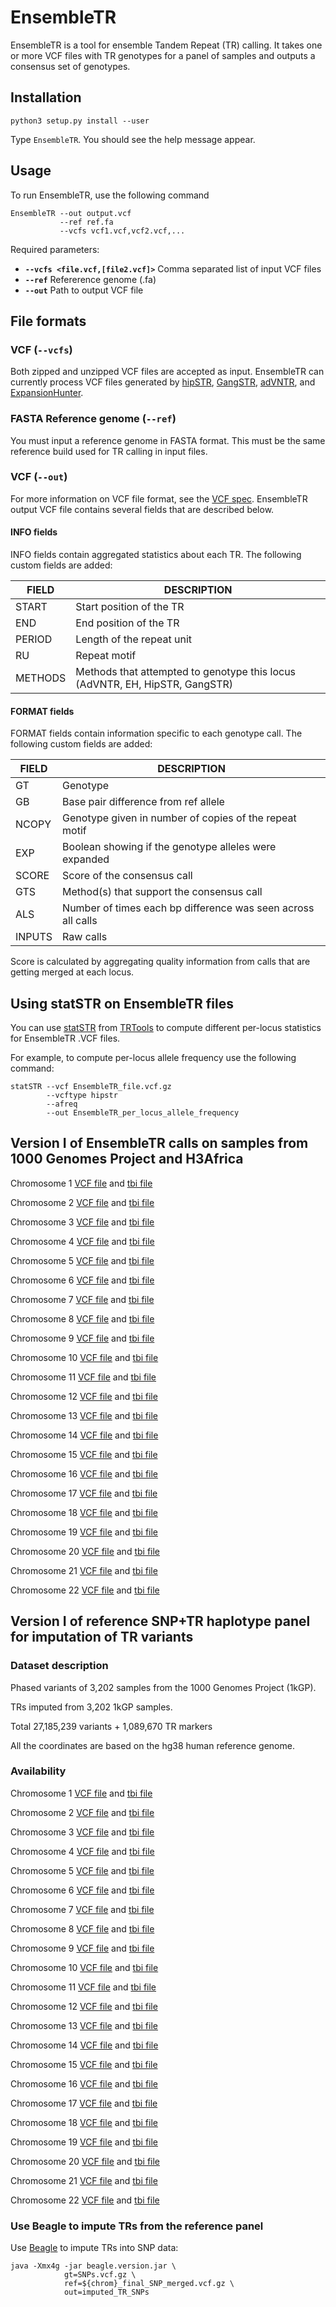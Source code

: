 # EnsembleTR

EnsembleTR is a tool for ensemble Tandem Repeat (TR) calling. It takes one or more VCF files with TR genotypes for a panel of samples and outputs a consensus set of genotypes.


## Installation

```
python3 setup.py install --user
```

Type `EnsembleTR`. You should see the help message appear.

## Usage

To run EnsembleTR, use the following command

```
EnsembleTR --out output.vcf
           --ref ref.fa
           --vcfs vcf1.vcf,vcf2.vcf,...
```
Required parameters:
* **`--vcfs <file.vcf,[file2.vcf]>`** Comma separated list of input VCF files
* **`--ref`** Refererence genome (.fa)
* **`--out`** Path to output VCF file

## File formats

### VCF (`--vcfs`)
Both zipped and unzipped VCF files are accepted as input. EnsembleTR can currently process VCF files generated by [hipSTR](https://github.com/tfwillems/HipSTR), [GangSTR](https://github.com/gymreklab/GangSTR), [adVNTR](https://advntr.readthedocs.io/en/latest/#), and [ExpansionHunter](https://github.com/Illumina/ExpansionHunter).

### FASTA Reference genome (`--ref`)
You must input a reference genome in FASTA format. This must be the same reference build used for TR calling in input files.

### VCF (`--out`)
For more information on VCF file format, see the [VCF spec](http://samtools.github.io/hts-specs/VCFv4.2.pdf). EnsembleTR output VCF file contains several fields that are described below.

#### INFO fields

INFO fields contain aggregated statistics about each TR. The following custom fields are added:

| **FIELD** | **DESCRIPTION** |
|-----------|------------------|
| START | Start position of the TR |
| END | End position of the TR |
| PERIOD | Length of the repeat unit |
| RU | Repeat motif | 
| METHODS| Methods that attempted to genotype this locus (AdVNTR, EH, HipSTR, GangSTR)| 

#### FORMAT fields
FORMAT fields contain information specific to each genotype call. The following custom fields are added:

| **FIELD** | **DESCRIPTION** |
|-----------|------------------|
| GT | Genotype |
| GB | Base pair difference from ref allele |
| NCOPY | Genotype given in number of copies of the repeat motif |
| EXP | Boolean showing if the genotype alleles were expanded |
| SCORE | Score of the consensus call |
| GTS | Method(s) that support the consensus call |
| ALS | Number of times each bp difference was seen across all calls |
| INPUTS | Raw calls | 

Score is calculated by aggregating quality information from calls that are getting merged at each locus.

## Using statSTR on EnsembleTR files

You can use [statSTR](https://trtools.readthedocs.io/en/latest/source/statSTR.html) from [TRTools](https://trtools.readthedocs.io/en/latest/index.html) to compute different per-locus statistics for EnsembleTR .VCF files.

For example, to compute per-locus allele frequency use the following command:

```
statSTR --vcf EnsembleTR_file.vcf.gz
        --vcftype hipstr
        --afreq
        --out EnsembleTR_per_locus_allele_frequency
```

## Version I of EnsembleTR calls on samples from 1000 Genomes Project and H3Africa

Chromosome 1 [VCF file](https://ensemble-tr.s3.us-east-2.amazonaws.com/split/ensemble_chr1_filtered.vcf.gz) and [tbi file](https://ensemble-tr.s3.us-east-2.amazonaws.com/split/ensemble_chr1_filtered.vcf.gz.tbi)

Chromosome 2 [VCF file](https://ensemble-tr.s3.us-east-2.amazonaws.com/split/ensemble_chr2_filtered.vcf.gz) and [tbi file](https://ensemble-tr.s3.us-east-2.amazonaws.com/split/ensemble_chr2_filtered.vcf.gz.tbi)

Chromosome 3 [VCF file](https://ensemble-tr.s3.us-east-2.amazonaws.com/split/ensemble_chr3_filtered.vcf.gz) and [tbi file](https://ensemble-tr.s3.us-east-2.amazonaws.com/split/ensemble_chr3_filtered.vcf.gz.tbi)

Chromosome 4 [VCF file](https://ensemble-tr.s3.us-east-2.amazonaws.com/split/ensemble_chr4_filtered.vcf.gz) and [tbi file](https://ensemble-tr.s3.us-east-2.amazonaws.com/split/ensemble_chr4_filtered.vcf.gz.tbi)

Chromosome 5 [VCF file](https://ensemble-tr.s3.us-east-2.amazonaws.com/split/ensemble_chr5_filtered.vcf.gz) and [tbi file](https://ensemble-tr.s3.us-east-2.amazonaws.com/split/ensemble_chr5_filtered.vcf.gz.tbi)

Chromosome 6 [VCF file](https://ensemble-tr.s3.us-east-2.amazonaws.com/split/ensemble_chr6_filtered.vcf.gz) and [tbi file](https://ensemble-tr.s3.us-east-2.amazonaws.com/split/ensemble_chr6_filtered.vcf.gz.tbi)

Chromosome 7 [VCF file](https://ensemble-tr.s3.us-east-2.amazonaws.com/split/ensemble_chr7_filtered.vcf.gz) and [tbi file](https://ensemble-tr.s3.us-east-2.amazonaws.com/split/ensemble_chr7_filtered.vcf.gz.tbi)

Chromosome 8 [VCF file](https://ensemble-tr.s3.us-east-2.amazonaws.com/split/ensemble_chr8_filtered.vcf.gz) and [tbi file](https://ensemble-tr.s3.us-east-2.amazonaws.com/split/ensemble_chr8_filtered.vcf.gz.tbi)

Chromosome 9 [VCF file](https://ensemble-tr.s3.us-east-2.amazonaws.com/split/ensemble_chr9_filtered.vcf.gz) and [tbi file](https://ensemble-tr.s3.us-east-2.amazonaws.com/split/ensemble_chr9_filtered.vcf.gz.tbi)

Chromosome 10 [VCF file](https://ensemble-tr.s3.us-east-2.amazonaws.com/split/ensemble_chr10_filtered.vcf.gz) and [tbi file](https://ensemble-tr.s3.us-east-2.amazonaws.com/split/ensemble_chr10_filtered.vcf.gz.tbi)

Chromosome 11 [VCF file](https://ensemble-tr.s3.us-east-2.amazonaws.com/split/ensemble_chr11_filtered.vcf.gz) and [tbi file](https://ensemble-tr.s3.us-east-2.amazonaws.com/split/ensemble_chr11_filtered.vcf.gz.tbi)

Chromosome 12 [VCF file](https://ensemble-tr.s3.us-east-2.amazonaws.com/split/ensemble_chr12_filtered.vcf.gz) and [tbi file](https://ensemble-tr.s3.us-east-2.amazonaws.com/split/ensemble_chr12_filtered.vcf.gz.tbi)

Chromosome 13 [VCF file](https://ensemble-tr.s3.us-east-2.amazonaws.com/split/ensemble_chr13_filtered.vcf.gz) and [tbi file](https://ensemble-tr.s3.us-east-2.amazonaws.com/split/ensemble_chr13_filtered.vcf.gz.tbi)

Chromosome 14 [VCF file](https://ensemble-tr.s3.us-east-2.amazonaws.com/split/ensemble_chr14_filtered.vcf.gz) and [tbi file](https://ensemble-tr.s3.us-east-2.amazonaws.com/split/ensemble_chr14_filtered.vcf.gz.tbi)

Chromosome 15 [VCF file](https://ensemble-tr.s3.us-east-2.amazonaws.com/split/ensemble_chr15_filtered.vcf.gz) and [tbi file](https://ensemble-tr.s3.us-east-2.amazonaws.com/split/ensemble_chr15_filtered.vcf.gz.tbi)

Chromosome 16 [VCF file](https://ensemble-tr.s3.us-east-2.amazonaws.com/split/ensemble_chr16_filtered.vcf.gz) and [tbi file](https://ensemble-tr.s3.us-east-2.amazonaws.com/split/ensemble_chr16_filtered.vcf.gz.tbi)

Chromosome 17 [VCF file](https://ensemble-tr.s3.us-east-2.amazonaws.com/split/ensemble_chr17_filtered.vcf.gz) and [tbi file](https://ensemble-tr.s3.us-east-2.amazonaws.com/split/ensemble_chr17_filtered.vcf.gz.tbi)

Chromosome 18 [VCF file](https://ensemble-tr.s3.us-east-2.amazonaws.com/split/ensemble_chr18_filtered.vcf.gz) and [tbi file](https://ensemble-tr.s3.us-east-2.amazonaws.com/split/ensemble_chr18_filtered.vcf.gz.tbi)

Chromosome 19 [VCF file](https://ensemble-tr.s3.us-east-2.amazonaws.com/split/ensemble_chr19_filtered.vcf.gz) and [tbi file](https://ensemble-tr.s3.us-east-2.amazonaws.com/split/ensemble_chr19_filtered.vcf.gz.tbi)

Chromosome 20 [VCF file](https://ensemble-tr.s3.us-east-2.amazonaws.com/split/ensemble_chr20_filtered.vcf.gz) and [tbi file](https://ensemble-tr.s3.us-east-2.amazonaws.com/split/ensemble_chr20_filtered.vcf.gz.tbi)

Chromosome 21 [VCF file](https://ensemble-tr.s3.us-east-2.amazonaws.com/split/ensemble_chr21_filtered.vcf.gz) and [tbi file](https://ensemble-tr.s3.us-east-2.amazonaws.com/split/ensemble_chr21_filtered.vcf.gz.tbi)

Chromosome 22 [VCF file](https://ensemble-tr.s3.us-east-2.amazonaws.com/split/ensemble_chr22_filtered.vcf.gz) and [tbi file](https://ensemble-tr.s3.us-east-2.amazonaws.com/split/ensemble_chr22_filtered.vcf.gz.tbi)

## Version I of reference SNP+TR haplotype panel for imputation of TR variants

### Dataset description

Phased variants of 3,202 samples from the 1000 Genomes Project (1kGP).

TRs imputed from 3,202 1kGP samples.

Total 27,185,239 variants + 1,089,670 TR markers

All the coordinates are based on the hg38 human reference genome.

### Availability

Chromosome 1 [VCF file](https://ensemble-tr.s3.us-east-2.amazonaws.com/phased-split/chr1_final_SNP_merged.vcf.gz) and [tbi file](https://ensemble-tr.s3.us-east-2.amazonaws.com/phased-split/chr1_final_SNP_merged.vcf.gz.csi)

Chromosome 2 [VCF file](https://ensemble-tr.s3.us-east-2.amazonaws.com/phased-split/chr2_final_SNP_merged.vcf.gz) and [tbi file](https://ensemble-tr.s3.us-east-2.amazonaws.com/phased-split/chr2_final_SNP_merged.vcf.gz.csi)

Chromosome 3 [VCF file](https://ensemble-tr.s3.us-east-2.amazonaws.com/phased-split/chr3_final_SNP_merged.vcf.gz) and [tbi file](https://ensemble-tr.s3.us-east-2.amazonaws.com/phased-split/chr3_final_SNP_merged.vcf.gz.csi)

Chromosome 4 [VCF file](https://ensemble-tr.s3.us-east-2.amazonaws.com/phased-split/chr4_final_SNP_merged.vcf.gz) and [tbi file](https://ensemble-tr.s3.us-east-2.amazonaws.com/phased-split/chr4_final_SNP_merged.vcf.gz.csi)

Chromosome 5 [VCF file](https://ensemble-tr.s3.us-east-2.amazonaws.com/phased-split/chr5_final_SNP_merged.vcf.gz) and [tbi file](https://ensemble-tr.s3.us-east-2.amazonaws.com/phased-split/chr5_final_SNP_merged.vcf.gz.csi)

Chromosome 6 [VCF file](https://ensemble-tr.s3.us-east-2.amazonaws.com/phased-split/chr6_final_SNP_merged.vcf.gz) and [tbi file](https://ensemble-tr.s3.us-east-2.amazonaws.com/phased-split/chr6_final_SNP_merged.vcf.gz.csi)

Chromosome 7 [VCF file](https://ensemble-tr.s3.us-east-2.amazonaws.com/phased-split/chr7_final_SNP_merged.vcf.gz) and [tbi file](https://ensemble-tr.s3.us-east-2.amazonaws.com/phased-split/chr7_final_SNP_merged.vcf.gz.csi)

Chromosome 8 [VCF file](https://ensemble-tr.s3.us-east-2.amazonaws.com/phased-split/chr8_final_SNP_merged.vcf.gz) and [tbi file](https://ensemble-tr.s3.us-east-2.amazonaws.com/phased-split/chr8_final_SNP_merged.vcf.gz.csi)

Chromosome 9 [VCF file](https://ensemble-tr.s3.us-east-2.amazonaws.com/phased-split/chr9_final_SNP_merged.vcf.gz) and [tbi file](https://ensemble-tr.s3.us-east-2.amazonaws.com/phased-split/chr9_final_SNP_merged.vcf.gz.csi)

Chromosome 10 [VCF file](https://ensemble-tr.s3.us-east-2.amazonaws.com/phased-split/chr10_final_SNP_merged.vcf.gz) and [tbi file](https://ensemble-tr.s3.us-east-2.amazonaws.com/phased-split/chr10_final_SNP_merged.vcf.gz.csi)

Chromosome 11 [VCF file](https://ensemble-tr.s3.us-east-2.amazonaws.com/phased-split/chr11_final_SNP_merged.vcf.gz) and [tbi file](https://ensemble-tr.s3.us-east-2.amazonaws.com/phased-split/chr11_final_SNP_merged.vcf.gz.csi)

Chromosome 12 [VCF file](https://ensemble-tr.s3.us-east-2.amazonaws.com/phased-split/chr12_final_SNP_merged.vcf.gz) and [tbi file](https://ensemble-tr.s3.us-east-2.amazonaws.com/phased-split/chr12_final_SNP_merged.vcf.gz.csi)

Chromosome 13 [VCF file](https://ensemble-tr.s3.us-east-2.amazonaws.com/phased-split/chr13_final_SNP_merged.vcf.gz) and [tbi file](https://ensemble-tr.s3.us-east-2.amazonaws.com/phased-split/chr13_final_SNP_merged.vcf.gz.csi)

Chromosome 14 [VCF file](https://ensemble-tr.s3.us-east-2.amazonaws.com/phased-split/chr14_final_SNP_merged.vcf.gz) and [tbi file](https://ensemble-tr.s3.us-east-2.amazonaws.com/phased-split/chr14_final_SNP_merged.vcf.gz.csi)

Chromosome 15 [VCF file](https://ensemble-tr.s3.us-east-2.amazonaws.com/phased-split/chr15_final_SNP_merged.vcf.gz) and [tbi file](https://ensemble-tr.s3.us-east-2.amazonaws.com/phased-split/chr15_final_SNP_merged.vcf.gz.csi)

Chromosome 16 [VCF file](https://ensemble-tr.s3.us-east-2.amazonaws.com/phased-split/chr16_final_SNP_merged.vcf.gz) and [tbi file](https://ensemble-tr.s3.us-east-2.amazonaws.com/phased-split/chr16_final_SNP_merged.vcf.gz.csi)

Chromosome 17 [VCF file](https://ensemble-tr.s3.us-east-2.amazonaws.com/phased-split/chr17_final_SNP_merged.vcf.gz) and [tbi file](https://ensemble-tr.s3.us-east-2.amazonaws.com/phased-split/chr17_final_SNP_merged.vcf.gz.csi)

Chromosome 18 [VCF file](https://ensemble-tr.s3.us-east-2.amazonaws.com/phased-split/chr18_final_SNP_merged.vcf.gz) and [tbi file](https://ensemble-tr.s3.us-east-2.amazonaws.com/phased-split/chr18_final_SNP_merged.vcf.gz.csi)

Chromosome 19 [VCF file](https://ensemble-tr.s3.us-east-2.amazonaws.com/phased-split/chr19_final_SNP_merged.vcf.gz) and [tbi file](https://ensemble-tr.s3.us-east-2.amazonaws.com/phased-split/chr19_final_SNP_merged.vcf.gz.csi)

Chromosome 20 [VCF file](https://ensemble-tr.s3.us-east-2.amazonaws.com/phased-split/chr20_final_SNP_merged.vcf.gz) and [tbi file](https://ensemble-tr.s3.us-east-2.amazonaws.com/phased-split/chr20_final_SNP_merged.vcf.gz.csi)

Chromosome 21 [VCF file](https://ensemble-tr.s3.us-east-2.amazonaws.com/phased-split/chr21_final_SNP_merged.vcf.gz) and [tbi file](https://ensemble-tr.s3.us-east-2.amazonaws.com/phased-split/chr21_final_SNP_merged.vcf.gz.csi)

Chromosome 22 [VCF file](https://ensemble-tr.s3.us-east-2.amazonaws.com/phased-split/chr22_final_SNP_merged.vcf.gz) and [tbi file](https://ensemble-tr.s3.us-east-2.amazonaws.com/phased-split/chr22_final_SNP_merged.vcf.gz.csi)

### Use Beagle to impute TRs from the reference panel

Use [Beagle](https://sites.google.com/a/case.edu/hpcc/hpc-cluster/pioneer-software/pioneer-alphabetical-list/a-e/beagle) to impute TRs into SNP data:

```
java -Xmx4g -jar beagle.version.jar \
            gt=SNPs.vcf.gz \
            ref=${chrom}_final_SNP_merged.vcf.gz \
            out=imputed_TR_SNPs
```

